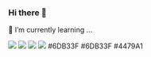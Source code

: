 ### Hi there 👋

🌱 I’m currently learning ... 
<br/>

<img src="https://img.shields.io/badge/Java-007396?style=plastic&logo=Java&logoColor=white" />
<img src="https://img.shields.io/badge/Spring-6DB33F?style=plastic&logo=Spring&logoColor=white" />
<img src="https://img.shields.io/badge/" />
<img src="https://img.shields.io/badge/" />
#6DB33F #6DB33F #4479A1



<!--
**jungnoeun/jungnoeun** is a ✨ _special_ ✨ repository because its `README.md` (this file) appears on your GitHub profile.

Here are some ideas to get you started:

- 🔭 I’m currently working on ...
- 🌱 I’m currently learning ...
- 👯 I’m looking to collaborate on ...
- 🤔 I’m looking for help with ...
- 💬 Ask me about ...
- 📫 How to reach me: ...
- 😄 Pronouns: ...
- ⚡ Fun fact: ...
-->

